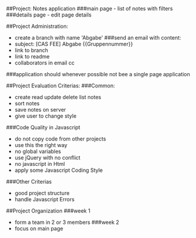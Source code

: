 ##Project: Notes application
###main page - list of notes with filters
###details page - edit page details

##Project Administration:
- create a branch with name 'Abgabe'
###send an email with content:
- subject: [CAS FEE] Abgabe {{Gruppennummer}}
- link to branch
- link to readme
- collaborators in email cc

###application should whenever possible not bee a single page application

##Project Evaluation Criterias:
###Common:
- create read update delete list notes
- sort notes
- save notes on server
- give user to change style

###Code Quality in Javascript
- do not copy code from other projects
- use this the right way
- no global variables
- use jQuery with no conflict
- no javascript in Html
- apply some Javascript Coding Style

###Other Criterias
- good project structure
- handle Javascript Errors

##Project Organization
###week 1
- form a team in 2 or 3 members
###week 2
- focus on main page